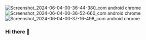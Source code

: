 ![Screenshot_2024-06-04-00-36-44-380_com android chrome](https://github.com/AbhiTech98/abhitech98/assets/104380722/2f0c65b0-c0d2-449d-902b-7ff36c1a0a85)
![Screenshot_2024-06-04-00-36-52-660_com android chrome](https://github.com/AbhiTech98/abhitech98/assets/104380722/c8ada201-6a43-4b12-b271-8e6b605d8d51)
![Screenshot_2024-06-04-00-37-16-498_com android chrome](https://github.com/AbhiTech98/abhitech98/assets/104380722/b891eadb-4e08-430b-9bcc-c57ac473975c)
### Hi there 👋

